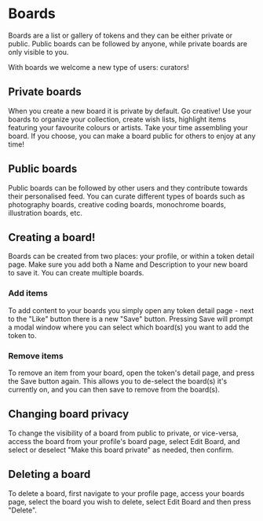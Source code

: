 # Boards

Boards are a list or gallery of tokens and they can be either private or public.
Public boards can be followed by anyone, while private boards are only visible to you.

With boards we welcome a new type of users: curators!

## Private boards

When you create a new board it is private by default. Go creative! Use your boards to organize your collection, create wish lists, highlight items featuring your favourite colours or artists. Take your time assembling your board. If you choose, you can make a board public for others to enjoy at any time!

## Public boards

Public boards can be followed by other users and they contribute towards their personalised feed. You can curate different types of boards such as photography boards, creative coding boards, monochrome boards, illustration boards, etc.

## Creating a board!

Boards can be created from two places: your profile, or within a token detail page. Make sure you add both a Name and Description to your new board to save it. You can create multiple boards.

### Add items

To add content to your boards you simply open any token detail page - next to the "Like" button there is a new "Save" button. Pressing Save will prompt a modal window where you can select which board(s) you want to add the token to.

### Remove items

To remove an item from your board, open the token's detail page, and press the Save button again. This allows you to de-select the board(s) it's currently on, and you can then save to remove from the board(s).

## Changing board privacy

To change the visibility of a board from public to private, or vice-versa, access the board from your profile's board page, select Edit Board, and select or deselect "Make this board private" as needed, then confirm.

## Deleting a board

To delete a board, first navigate to your profile page, access your boards page, select the board you wish to delete, select Edit Board and then press "Delete".
